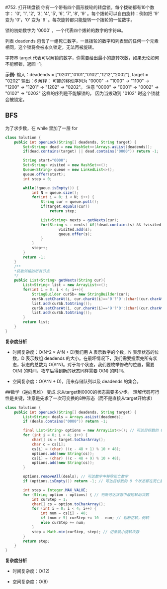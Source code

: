 #752. 打开转盘锁
你有一个带有四个圆形拨轮的转盘锁。每个拨轮都有10个数字： '0', '1', '2', '3', '4', '5', '6', '7', '8', '9' 。每个拨轮可以自由旋转：例如把 '9' 变为  '0'，'0' 变为 '9' 。每次旋转都只能旋转一个拨轮的一位数字。

锁的初始数字为 '0000' ，一个代表四个拨轮的数字的字符串。

列表 deadends 包含了一组死亡数字，一旦拨轮的数字和列表里的任何一个元素相同，这个锁将会被永久锁定，无法再被旋转。

字符串 target 代表可以解锁的数字，你需要给出最小的旋转次数，如果无论如何不能解锁，返回 -1。

**示例:**
输入：deadends = ["0201","0101","0102","1212","2002"], target = "0202"
输出：6
解释：
可能的移动序列为 "0000" -> "1000" -> "1100" -> "1200" -> "1201" -> "1202" -> "0202"。
注意 "0000" -> "0001" -> "0002" -> "0102" -> "0202" 这样的序列是不能解锁的，
因为当拨动到 "0102" 时这个锁就会被锁定。

## BFS
为了求步数，在 while 里加了一层 for
```java
class Solution {
    public int openLock(String[] deadends, String target) {
        Set<String> dead = new HashSet<>(Arrays.asList(deadends));
        if(dead.contains(target) || dead.contains("0000")) return -1;

        String start="0000";
        Set<String> visited = new HashSet<>();
        Queue<String> queue = new LinkedList<>();
        queue.offer(start);
        int step = 0;

        while(!queue.isEmpty()) {
            int N = queue.size();
            for(int i = 0; i < N; i++) {
                String cur = queue.poll();
                if(target.equals(cur))
                    return step;

                List<String> nexts = getNexts(cur);
                for(String s : nexts) if(!dead.contains(s) && !visited.contains(s)) {
                        visited.add(s);
                        queue.offer(s);
                }
            }
            step++;
        }
        return -1;
    }
    /**
    *获取邻接的所有节点
    */
    public List<String> getNexts(String cur){
        List<String> list = new ArrayList<>();
        for(int i = 0; i < 4; i++){
            StringBuilder curSb= new StringBuilder(cur);
            curSb.setCharAt(i, cur.charAt(i)=='0'?'9':(char)(cur.charAt(i)-1));	// 减一
            list.add(curSb.toString());
            curSb.setCharAt(i, cur.charAt(i)=='9'?'0':(char)(cur.charAt(i)+1));	// 加一
            list.add(curSb.toString());
        }
        return list;
    }
}
```
**复杂度分析**

- 时间复杂度：O(N^2 × A^N + D)我们用 A 表示数字的个数，N 表示状态的位数，D 表示数组 deadends 的大小。在最坏情况下，我们需要搜索完所有状态，状态的总数为 O(A^N)。对于每个状态，我们要枚举修改的位置，需要 O(N) 的时间，枚举后得到新的状态同样需要 O(N) 的时间。

- 空间复杂度：O(A^N + D)，用来存储队列以及 deadends 的集合。

##数学（逆向思维）
变成 求从target到0000的状态需要多少步。
理解代码可行性是关键，注意是先求了一次可变换的8种形态（而不是直接从target开始求）
```java
class Solution {
    public int openLock(String[] deadends, String target) {
        List<String> deals = Arrays.asList(deadends);
        if (deals.contains("0000")) return -1;

        final List<String> options = new ArrayList<>(); // 可达目标数的 8 个状态
        for (int i = 0; i < 4; i++) {
            char[] cs = target.toCharArray();
            char c = cs[i];
            cs[i] = (char) ((c - 48 + 1) % 10 + 48);
            options.add(new String(cs));
            cs[i] = (char) ((c - 48 + 9) % 10 + 48);
            options.add(new String(cs));
        }

        options.removeAll(deals); // 可达数字中移除死亡数字
        if (options.isEmpty()) return -1; // 可达目标数的 8 个状态都在死亡数字中直接返回

        int step = Integer.MAX_VALUE;
        for (String option : options) { // 判断可达状态中最短转动次数
            int curStep = 1;
            char[] cs = option.toCharArray();
            for (int i = 0; i < 4; i++) {
                int num = cs[i] - 48;
                if (num > 5) curStep += 10 - num; // 判断正转，倒转
                else curStep += num;
            }
            step = Math.min(curStep, step); // 记录最小旋转次数
        }
        return step;
    }
}
```
**复杂度分析**

- 时间复杂度：O(12)

- 空间复杂度：O(8)